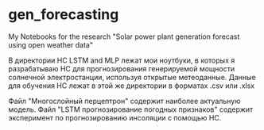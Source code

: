 # gen_forecasting
My Notebooks for the research "Solar power plant generation forecast using open weather data"

В директории НС LSTM and MLP лежат мои ноутбуки, в которых я разрабатываю НС для прогнозирования генерируемой мощности солнечной электростанции, используя открытые метеоданные. Данные для обучения НС лежат в этой же директории в форматах .csv или .xlsx

Файл "Многослойный перцептрон" содержит наиболее актуальную модель. Файл "LSTM прогнозирование погодных признаков" содержит эксперимент по прогнозированию инсоляции с помощью НС.
